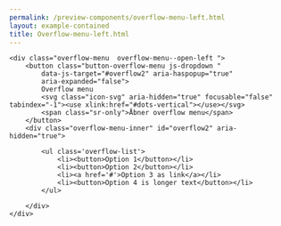 ```yaml
--- 
permalink: /preview-components/overflow-menu-left.html
layout: example-contained 
title: Overflow-menu-left.html
---
```

<div class="container pt-6 align-text-right">

    <div class="overflow-menu  overflow-menu--open-left ">
        <button class="button-overflow-menu js-dropdown "
            data-js-target="#overflow2" aria-haspopup="true"
            aria-expanded="false">
            Overflow menu
            <svg class="icon-svg" aria-hidden="true" focusable="false" tabindex="-1"><use xlink:href="#dots-vertical"></use></svg>
            <span class="sr-only">Åbner overflow menu</span>
        </button>
        <div class="overflow-menu-inner" id="overflow2" aria-hidden="true">

            <ul class='overflow-list'>
                <li><button>Option 1</button></li>
                <li><button>Option 2</button></li>
                <li><a href='#'>Option 3 as link</a></li>
                <li><button>Option 4 is longer text</button></li>
            </ul>

        </div>
    </div>

</div>